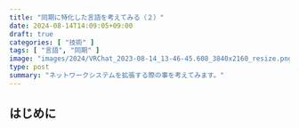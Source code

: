 ```yaml
---
title: "同期に特化した言語を考えてみる（２）"
date: 2024-08-14T14:09:05+09:00
draft: true
categories: [ "技術" ]
tags: [ "言語", "同期" ]
image: "images/2024/VRChat_2023-08-14_13-46-45.608_3840x2160_resize.png"
type: post
summary: "ネットワークシステムを拡張する際の事を考えてみます。"
---
```


## はじめに

<!-- TODO: DAGの話をする -->

